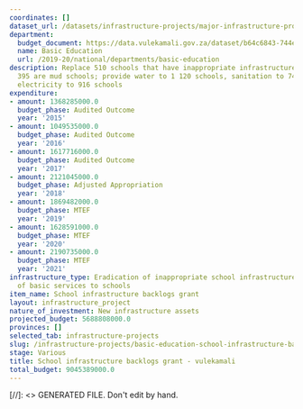 ```yaml
---
coordinates: []
dataset_url: /datasets/infrastructure-projects/major-infrastructure-projects-by-national-departments
department:
  budget_document: https://data.vulekamali.gov.za/dataset/b64c6843-744e-4c82-87bc-5e8d6ac658a7/resource/8a207f04-4ad4-4674-9f28-35652eb8725b/download/vote-14-basic-education.pdf
  name: Basic Education
  url: /2019-20/national/departments/basic-education
description: Replace 510 schools that have inappropriate infrastructure, of which
  395 are mud schools; provide water to 1 120 schools, sanitation to 741 schools and
  electricity to 916 schools
expenditure:
- amount: 1368285000.0
  budget_phase: Audited Outcome
  year: '2015'
- amount: 1049535000.0
  budget_phase: Audited Outcome
  year: '2016'
- amount: 1617716000.0
  budget_phase: Audited Outcome
  year: '2017'
- amount: 2121045000.0
  budget_phase: Adjusted Appropriation
  year: '2018'
- amount: 1869482000.0
  budget_phase: MTEF
  year: '2019'
- amount: 1628591000.0
  budget_phase: MTEF
  year: '2020'
- amount: 2190735000.0
  budget_phase: MTEF
  year: '2021'
infrastructure_type: Eradication of inappropriate school infrastructure and provision
  of basic services to schools
item_name: School infrastructure backlogs grant
layout: infrastructure_project
nature_of_investment: New infrastructure assets
projected_budget: 5688808000.0
provinces: []
selected_tab: infrastructure-projects
slug: /infrastructure-projects/basic-education-school-infrastructure-backlogs-grant
stage: Various
title: School infrastructure backlogs grant - vulekamali
total_budget: 9045389000.0
---
```

[//]: <> GENERATED FILE. Don't edit by hand.